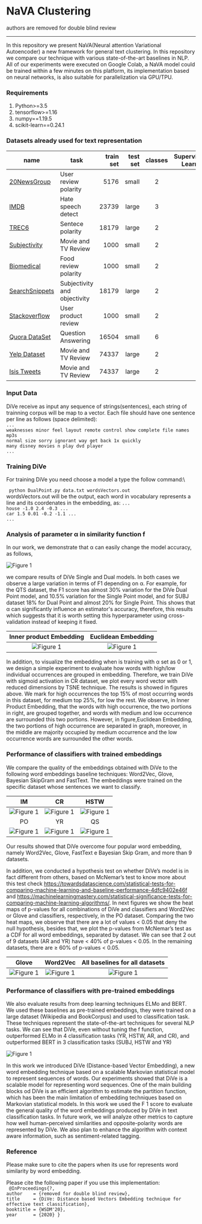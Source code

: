 #                          NaVA Clustering
authors are removed for double blind review 
***

In this repository we present NaVA(Neural attention Variational Autoencoder) a new framework for general text clustering. In this repository we compare our technique with various state-of-the-art baselines in NLP. All of our experiments were executed on Google Colab, a NaVA model could be trained within a few minutes on this platform, its implementation based on neural networks, is also suitable for parallelization via GPU/TPU.

### Requirements
1. Python>=3.5
2. tensorflow>=1.16
3. numpy==1.19.5
4. scikit-learn==0.24.1


### Datasets already used for text representation 

|name | task | train set | test set | classes  | Supervised Learning | Unsupervised Learning |
|----------	|------------------------------	|-----------:|----------:|:-----------:|----------------------:|:---------------------:|
|[20NewsGroup](https://github.com/davidsbatista/Aspect-Based-Sentiment-Analysis/tree/master/datasets/CR)  | User review polarity | 5176 | small | 2 |
|[IMDB](https://github.com/zeerakw/hatespeech)  | Hate speech detect| 23739 | large |3  |
|[TREC6](https://www.cs.cornell.edu/people/pabo/movie-review-data/rt-polaritydata.tar.gz)| Sentece polarity | 18179| large |  2 |
|[Subjectivity](https://github.com/hallr/DAT_SF_19/blob/master/data/yelp_labelled.txt)  | Movie and TV Review | 1000 | small|  2|
|[Biomedical](https://github.com/hallr/DAT_SF_19/blob/master/data/yelp_labelled.txt)  | Food review polarity | 1000| small| 2|
|[SearchSnippets](http://www.cs.cornell.edu/people/pabo/movie-review-data/rotten_imdb.tar.gz) | Subjectivity and objectivity | 18179 | large | 2 |
|[Stackoverflow](https://github.com/hallr/DAT_SF_19/blob/master/data/yelp_labelled.txt)  | User product review  | 1000| small | 2  |
|[Quora DataSet](http://cogcomp.org/Data/QA/QC/)  | Question Answering  | 16504 | small | 6  |
|[Yelp Dataset](https://drive.google.com/file/d/0B8yp1gOBCztyN0JaMDVoeXhHWm8/)  | Movie and TV Review | 74337| large| 2 | 
|[Isis Tweets](https://drive.google.com/file/d/0B8yp1gOBCztyN0JaMDVoeXhHWm8/)  | Movie and TV Review | 74337| large| 2 | 



### Input Data
DiVe receive as input any sequence of strings(sentences), each string of trainning corpus will be map to a vector.
Each file should have one sentence per line as follows (space delimited): \
`...`\
`weaknesses minor feel layout remote control show complete file names mp3s`\
`normal size sorry ignorant way get back 1x quickly` \
`many disney movies n play dvd player` \
`...`

### Training DiVe
For training DiVe you need choose a model a type the follow command:\

` python DualPoint.py data.txt wordsVectors.out`\
wordsVectors.out will be the output, each word in vocabulary represents a line and its coordenates in the embedding, as:
`...`\
`house -1.0 2.4 -0.3 ... ` \
`car 1.5 0.01 -0.2 -1.1 ...`\
`...`

###  Analysis of parameter α in similarity function f

In our work, we demonstrate that α can easily change the model accuracy, as follows,

![Figure 1 ](https://github.com/DiVeWord/DiVeWordEmbedding/blob/master/figs/go.png "Title")

we compare results of DiVe Single and Dual models. In both cases we observe a large variation in terms of F1 depending on α. For example, for the QTS dataset, the F1 score has almost 30% variation for the DiVe Dual Point model, and 10.5\% variation for the Single Point model, and for SUBJ dataset 18\% for Dual Point and almost 20% for Single Point. This shows that α can significantly influence an estimator's accuracy, therefore, this results which suggests that it is worth setting this hyperparameter using cross-validation instead of keeping it fixed.


Inner product Embedding|  Euclidean Embedding|
:-------------------------:|:-------------------------:|
![Figure 1 ](https://github.com/DiVeWord/DiVeWordEmbedding/blob/master/figs/cosine.png  "Title") |  ![Figure 1 ](https://github.com/DiVeWord/DiVeWordEmbedding/blob/master/figs/euclidean.png  "Title")


In addition, to visualize the embedding when is training with α set as 0 or 1, we design a simple experiment to evaluate how words with high/low individual occurrences are grouped in embedding. Therefore, we train DiVe with sigmoid activation in CR dataset, we plot every word vector with reduced dimensions by TSNE technique. The results is showed in figures above. We mark for high occurrences the top 15% of most occurring words in this dataset, for medium top 25%, for low the rest. We observe, in Inner Product Embedding, that the words with high occurrence, the two portions in right, are grouped together, and words with medium and low occurrence are surrounded this two portions. However, in figure,Euclidean Embedding, the two portions of high occurrence are separated in graph, moreover, in the middle are majority occupied by medium occurrence and the low occurrence words are surrounded the other words.


###  Performance of classifiers with trained embeddings
We compare the quality of the embeddings obtained with DiVe to the following word embeddings baseline techniques: Word2Vec, Glove, Bayesian SkipGram and FastText. The embeddings were trained on the specific dataset whose sentences we want to classify.

IM             |  CR|  HSTW
:-------------------------:|:-------------------------:|:-------------------------:
![Figure 1 ](https://github.com/DiVeWord/DiVeWordEmbedding/blob/master/figs/polarity(1).png  "Title") |  ![Figure 1 ](https://github.com/DiVeWord/DiVeWordEmbedding/blob/master/figs/polarity(1).png  "Title")|![Figure 1 ](https://github.com/DiVeWord/DiVeWordEmbedding/blob/master/figs/polarity(1).png "Title")
PO             |  YR|  QS
![Figure 1 ](https://github.com/DiVeWord/DiVeWordEmbedding/blob/master/figs/polarity(1).png "Title") |  ![Figure 1 ](https://github.com/DiVeWord/DiVeWordEmbedding/blob/master/figs/polarity(1).png "Title")|![Figure 1 ](https://github.com/DiVeWord/DiVeWordEmbedding/blob/master/figs/question(1).png "Title")

Our results showed that DiVe overcome four popular word embedding, namely Word2Vec, Glove, FastText e Bayesian Skip Gram, and more than 9 datasets.

In addition, we conducted a hypothesis test on whether DiVe’s model is in fact different from others, based on McNemar’s test to know more about this test check https://towardsdatascience.com/statistical-tests-for-comparing-machine-learning-and-baseline-performance-4dfc9402e46f and https://machinelearningmastery.com/statistical-significance-tests-for-comparing-machine-learning-algorithms/. In next figures we show the heat maps of p-values for all combinations of DiVe and classifiers and Word2Vec or Glove and classifiers, respectively, in the PO
dataset. Comparing the two heat maps, we observe that there are a lot of values < 0.05 that deny the null hypothesis, besides that, we plot the p-values from McNemar’s test as a CDF for all word embeddings, separated by dataset. We
can see that 2 out of 9 datasets (AR and YR) have < 40% of p-values < 0.05. In the remaining datasets, there are ≥ 60%
of p-values < 0.05.

Glove             |  Word2Vec|  All baselines for all datasets
:-------------------------:|:-------------------------:|:-------------------------:
![Figure 1 ](https://github.com/DiVeWord/DiVeWordEmbedding/blob/master/figs/heatglove.png  "Title") |  ![Figure 1 ](https://github.com/DiVeWord/DiVeWordEmbedding/blob/master/figs/heatw2v.png  "Title")|![Figure 1 ](https://github.com/DiVeWord/DiVeWordEmbedding/blob/master/figs/cdfs.png "Title")


###  Performance of classifiers with pre-trained embeddings

We also evaluate results from deep learning techniques ELMo and BERT. We used these baselines as pre-trained embeddings, they were trained on a large dataset (Wikipedia and BookCorpus) and used to classification task. These techniques represent the state-of-the-art techniques for several NLP tasks. We can see that DiVe, even without tuning the f function,
outperformed ELMo in 4 classification tasks (YR, HSTW, AR,
and CR), and outperformed BERT in 3 classification tasks
(SUBJ, HSTW and YR)


![Figure 1 ](https://github.com/DiVeWord/DiVeWordEmbedding/blob/master/figs/Goes2.png "Title") 


In this work we introduced DiVe (Distance-based Vector Embedding), a new word embedding technique based on a
scalable Markovian statistical model to represent sequences of words. Our experiments showed that DiVe is a scalable
model for representing word sequences. One of the main building blocks od DiVe is an efficient algorithm to estimate
the partition function, which has been the main limitation of embedding techniques based on Markovian statistical models. In this work we used the F 1 score to evaluate the general quality of the word embeddings produced by DiVe in text classification tasks. In future work, we will analyze other metrics to capture how well human-perceived similarities and opposite-polarity words are represented by DiVe. We also plan to enhance the algorithm with context aware information, such as sentiment-related tagging.

### Reference

Please make sure to cite the papers when its use for represents word similarity by word embedding.

Please cite the following paper if you use this implementation:\
`
@InProceedings{?,`\
  `author    = {removed for double blind review},`\
  `title     = {DiVe: Distance based Vectors Embedding technique for effective text classification},`\
  `booktitle = {WSDM'20},`\
  `year      = {2020} }`

